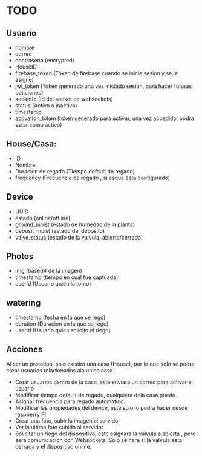 # TODO
## Usuario
   - nombre
   - correo 
   - contrasena (encrypted)
   - HouseID
   - firebase_token  (Token de firebase cuando se inicie sesion y se le asigne)
   - jwt_token  (Token generado una vez iniciado sesion, para hacer futuras peticiones)
   - socketId (Id del socket de websockets)
   - status (Activo o inactivo)
   - timestamp
   - activation_token (token generado para activar, una vez accedido, podra estar como activo)

## House/Casa:
   - ID
   - Nombre  
   - Duracion de regado (Tiempo default de regado)
   - frequency (Frecuencia de regado , si esque esta configurado)

## Device  
   - UUID
   - estado (online/offline)
   - ground_moist (estado de humedad de la planta)
   - deposit_moist (estado del deposito)
   - valve_status (estado de la valvula, abierta/cerrada)  

## Photos
   - img (base64 de la imagen)
   - timestamp (tiempo en cual fue captuada)
   - userId  (Usuario quien la tomo)  

## watering
   - timestamp (fecha en la que se rego)
   - duration (Duracion en la que se rego)
   - userId (Usuario quien solicito el riego)

## Acciones
   Al ser un prototipo, solo existira una casa (House), por lo que solo se podra crear usuarios relacionados ala unica casa.
   - Crear usuarios dentro de la casa, este enviara un correo para activar el usuario
   - Modificar tiempo default de regado, cualquiera dela casa puede.
   - Asignar frecuencia para regado automatico.
   - Modificar las propiedades del device, este solo lo podra hacer desde raspberry Pi
   - Crear una foto, subir la imagen al servidor
   - Ver la ultima foto subida al servidor
   - Solicitar un riego del dispositivo, este asignara la valvula a abierta , pero sera comunicacion con Websockets; Solo se hara si la valvula esta cerrada y el dispositivo online. 
   


